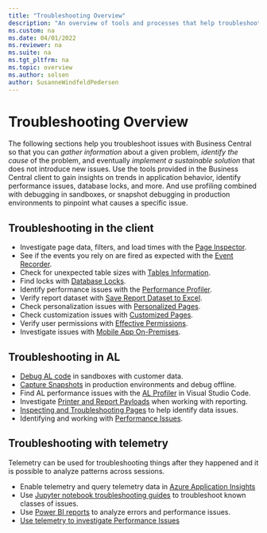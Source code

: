 ```yaml
---
title: "Troubleshooting Overview"
description: "An overview of tools and processes that help troubleshoot issues in Business Central"
ms.custom: na
ms.date: 04/01/2022
ms.reviewer: na
ms.suite: na
ms.tgt_pltfrm: na
ms.topic: overview
ms.author: solsen
author: SusanneWindfeldPedersen
---
```


# Troubleshooting Overview

The following sections help you troubleshoot issues with Business Central so that you can *gather information* about a given problem, *identify the cause* of the problem, and eventually *implement a sustainable solution* that does not introduce new issues. Use the tools provided in the Business Central client to gain insights on trends in application behavior, identify performance issues, database locks, and more. And use profiling combined with debugging in sandboxes, or snapshot debugging in production environments to pinpoint what causes a specific issue.

## Troubleshooting in the client

- Investigate page data, filters, and load times with the [Page Inspector](/dynamics365/business-central/across-inspect-page).
- See if the events you rely on are fired as expected with the [Event Recorder](devenv-events-discoverability.md).
- Check for unexpected table sizes with [Tables Information](/dynamics365/business-central/admin-view-table-information).
- Find locks with [Database Locks](/dynamics365/business-central/admin-view-database-locks).
- Identify performance issues with the [Performance Profiler](../administration/performance-profiler-overview.md).
- Verify report dataset with [Save Report Dataset to Excel](/dynamics365/business-central/report-analyze-excel).
- Check personalization issues with [Personalized Pages](/dynamics365/business-central/ui-personalization-user).
- Check customization issues with [Customized Pages](/dynamics365/business-central/ui-personalization-manage).
- Verify user permissions with [Effective Permissions](/dynamics365/business-central/ui-define-granular-permissions).
- Investigate issues with [Mobile App On-Premises](devenv-troubleshooting-the-mobile-app.md).


## Troubleshooting in AL

- [Debug AL code](devenv-debugging.md) in sandboxes with customer data.
- [Capture Snapshots](devenv-snapshot-debugging.md) in production environments and debug offline.
- Find AL performance issues with the [AL Profiler](devenv-al-profiler-overview.md) in Visual Studio Code.
- Investigate [Printer and Report Payloads](devenv-reports-troubleshoot-printing.md) when working with reporting.
- [Inspecting and Troubleshooting Pages](devenv-inspecting-pages.md) to help identify data issues.
- Identifying and working with [Performance Issues](../performance/performance-overview.md).

## Troubleshooting with telemetry
Telemetry can be used for troubleshooting things after they happened and it is possible to analyze patterns across sessions.
- Enable telemetry and query telemetry data in [Azure Application Insights](administration/telemetry-overview.md)
- Use [Jupyter notebook troubleshooting guides](https://aka.ms/bctelemetrysamples) to troubleshoot known classes of issues.
- Use [Power BI reports](https://aka.ms/bctelemetrysamples) to analyze errors and performance issues.
- [Use telemetry to investigate Performance Issues](performance/performance-work-perf-problem.md)

